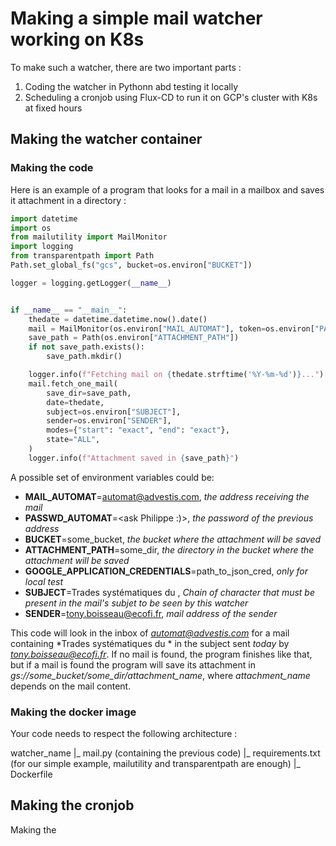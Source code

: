 # Making a simple mail watcher working on K8s

To make such a watcher, there are two important parts :

1. Coding the watcher in Pythonn abd testing it locally
2. Scheduling a cronjob using Flux-CD to run it on GCP's cluster with K8s at fixed hours

## Making the watcher container

### Making the code

Here is an example of a program that looks for a mail in a mailbox and saves it attachment in a directory :

```python
import datetime
import os
from mailutility import MailMonitor
import logging
from transparentpath import Path
Path.set_global_fs("gcs", bucket=os.environ["BUCKET"])

logger = logging.getLogger(__name__)


if __name__ == "__main__":
    thedate = datetime.datetime.now().date()
    mail = MailMonitor(os.environ["MAIL_AUTOMAT"], token=os.environ["PASSWD_AUTOMAT"])
    save_path = Path(os.environ["ATTACHMENT_PATH"])
    if not save_path.exists():
        save_path.mkdir()

    logger.info(f"Fetching mail on {thedate.strftime('%Y-%m-%d')}...")
    mail.fetch_one_mail(
        save_dir=save_path,
        date=thedate,
        subject=os.environ["SUBJECT"],
        sender=os.environ["SENDER"],
        modes={"start": "exact", "end": "exact"},
        state="ALL",
    )
    logger.info(f"Attachment saved in {save_path}")
```

A possible set of environment variables could be:

* **MAIL_AUTOMAT**=automat@advestis.com, *the address receiving the mail*
* **PASSWD_AUTOMAT**=<ask Philippe :)>, *the password of the previous address*
* **BUCKET**=some_bucket, *the bucket where the attachment will be saved*
* **ATTACHMENT_PATH**=some_dir, *the directory in the bucket where the attachment will be saved*
* **GOOGLE_APPLICATION_CREDENTIALS**=path_to_json_cred, *only for local test*
* **SUBJECT**=Trades systématiques du , *Chain of character that must be present in the mail's subjet to be seen by this watcher*
* **SENDER**=tony.boisseau@ecofi.fr, *mail address of the sender*

This code will look in the inbox of *automat@advestis.com* for a mail containing *Trades systématiques du * in the subject sent *today* by *tony.boisseau@ecofi.fr*. If no mail is found, the program finishes like that, but if a mail is found the program will save its attachment in *gs://some_bucket/some_dir/attachment_name*, where *attachment_name* depends on the mail content.

### Making the docker image

Your code needs to respect the following architecture :

watcher_name
 |_ mail.py (containing the previous code)
 |_ requirements.txt (for our simple example, mailutility and transparentpath are enough)
 |_ Dockerfile


## Making the cronjob

Making the
